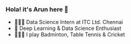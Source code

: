 ### Hola! it's Arun here 👋  
- 👨🏻‍💻 Data Science Intern at ITC Ltd. Chennai  
- 🔭 Deep Learning & Data Science Enthusiast  
- 🏌🏻‍♀️ I play Badminton, Table Tennis & Cricket  
<!--
**ArunPalaniappan/ArunPalaniappan** is a ✨ _special_ ✨ repository because its `README.md` (this file) appears on your GitHub profile.

Here are some ideas to get you started:

- 🔭 I’m currently working on ...
- 🌱 I’m currently learning ...
- 👯 I’m looking to collaborate on ...
- 🤔 I’m looking for help with ...
- 💬 Ask me about ...
- 📫 How to reach me: ...
- 😄 Pronouns: ...
- ⚡ Fun fact: ...
-->
